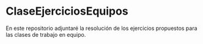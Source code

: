 # ClaseEjerciciosEquipos

En este repositorio adjuntaré la resolución de los ejercicios propuestos para las clases de trabajo en equipo.
